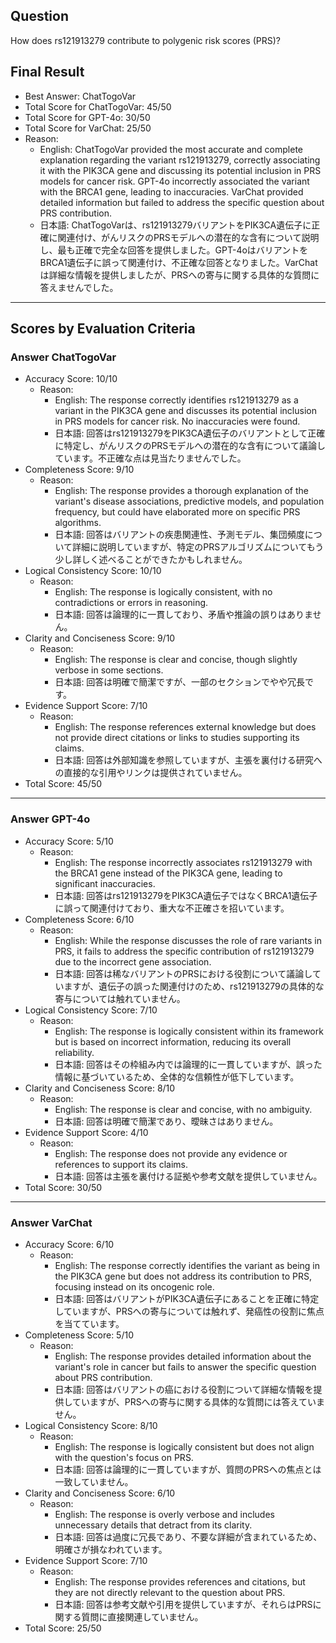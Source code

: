 ## Question

How does rs121913279 contribute to polygenic risk scores (PRS)?

## Final Result

- Best Answer: ChatTogoVar
- Total Score for ChatTogoVar: 45/50
- Total Score for GPT-4o: 30/50
- Total Score for VarChat: 25/50
- Reason:
  - English: ChatTogoVar provided the most accurate and complete explanation regarding the variant rs121913279, correctly associating it with the PIK3CA gene and discussing its potential inclusion in PRS models for cancer risk. GPT-4o incorrectly associated the variant with the BRCA1 gene, leading to inaccuracies. VarChat provided detailed information but failed to address the specific question about PRS contribution.
  - 日本語: ChatTogoVarは、rs121913279バリアントをPIK3CA遺伝子に正確に関連付け、がんリスクのPRSモデルへの潜在的な含有について説明し、最も正確で完全な回答を提供しました。GPT-4oはバリアントをBRCA1遺伝子に誤って関連付け、不正確な回答となりました。VarChatは詳細な情報を提供しましたが、PRSへの寄与に関する具体的な質問に答えませんでした。

---

## Scores by Evaluation Criteria

### Answer ChatTogoVar
- Accuracy Score: 10/10
  - Reason: 
    - English: The response correctly identifies rs121913279 as a variant in the PIK3CA gene and discusses its potential inclusion in PRS models for cancer risk. No inaccuracies were found.
    - 日本語: 回答はrs121913279をPIK3CA遺伝子のバリアントとして正確に特定し、がんリスクのPRSモデルへの潜在的な含有について議論しています。不正確な点は見当たりませんでした。
- Completeness Score: 9/10
  - Reason: 
    - English: The response provides a thorough explanation of the variant's disease associations, predictive models, and population frequency, but could have elaborated more on specific PRS algorithms.
    - 日本語: 回答はバリアントの疾患関連性、予測モデル、集団頻度について詳細に説明していますが、特定のPRSアルゴリズムについてもう少し詳しく述べることができたかもしれません。
- Logical Consistency Score: 10/10
  - Reason: 
    - English: The response is logically consistent, with no contradictions or errors in reasoning.
    - 日本語: 回答は論理的に一貫しており、矛盾や推論の誤りはありません。
- Clarity and Conciseness Score: 9/10
  - Reason: 
    - English: The response is clear and concise, though slightly verbose in some sections.
    - 日本語: 回答は明確で簡潔ですが、一部のセクションでやや冗長です。
- Evidence Support Score: 7/10
  - Reason: 
    - English: The response references external knowledge but does not provide direct citations or links to studies supporting its claims.
    - 日本語: 回答は外部知識を参照していますが、主張を裏付ける研究への直接的な引用やリンクは提供されていません。
- Total Score: 45/50

---

### Answer GPT-4o
- Accuracy Score: 5/10
  - Reason: 
    - English: The response incorrectly associates rs121913279 with the BRCA1 gene instead of the PIK3CA gene, leading to significant inaccuracies.
    - 日本語: 回答はrs121913279をPIK3CA遺伝子ではなくBRCA1遺伝子に誤って関連付けており、重大な不正確さを招いています。
- Completeness Score: 6/10
  - Reason: 
    - English: While the response discusses the role of rare variants in PRS, it fails to address the specific contribution of rs121913279 due to the incorrect gene association.
    - 日本語: 回答は稀なバリアントのPRSにおける役割について議論していますが、遺伝子の誤った関連付けのため、rs121913279の具体的な寄与については触れていません。
- Logical Consistency Score: 7/10
  - Reason: 
    - English: The response is logically consistent within its framework but is based on incorrect information, reducing its overall reliability.
    - 日本語: 回答はその枠組み内では論理的に一貫していますが、誤った情報に基づいているため、全体的な信頼性が低下しています。
- Clarity and Conciseness Score: 8/10
  - Reason: 
    - English: The response is clear and concise, with no ambiguity.
    - 日本語: 回答は明確で簡潔であり、曖昧さはありません。
- Evidence Support Score: 4/10
  - Reason: 
    - English: The response does not provide any evidence or references to support its claims.
    - 日本語: 回答は主張を裏付ける証拠や参考文献を提供していません。
- Total Score: 30/50

---

### Answer VarChat
- Accuracy Score: 6/10
  - Reason: 
    - English: The response correctly identifies the variant as being in the PIK3CA gene but does not address its contribution to PRS, focusing instead on its oncogenic role.
    - 日本語: 回答はバリアントがPIK3CA遺伝子にあることを正確に特定していますが、PRSへの寄与については触れず、発癌性の役割に焦点を当てています。
- Completeness Score: 5/10
  - Reason: 
    - English: The response provides detailed information about the variant's role in cancer but fails to answer the specific question about PRS contribution.
    - 日本語: 回答はバリアントの癌における役割について詳細な情報を提供していますが、PRSへの寄与に関する具体的な質問には答えていません。
- Logical Consistency Score: 8/10
  - Reason: 
    - English: The response is logically consistent but does not align with the question's focus on PRS.
    - 日本語: 回答は論理的に一貫していますが、質問のPRSへの焦点とは一致していません。
- Clarity and Conciseness Score: 6/10
  - Reason: 
    - English: The response is overly verbose and includes unnecessary details that detract from its clarity.
    - 日本語: 回答は過度に冗長であり、不要な詳細が含まれているため、明確さが損なわれています。
- Evidence Support Score: 7/10
  - Reason: 
    - English: The response provides references and citations, but they are not directly relevant to the question about PRS.
    - 日本語: 回答は参考文献や引用を提供していますが、それらはPRSに関する質問に直接関連していません。
- Total Score: 25/50